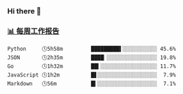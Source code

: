 ### Hi there 👋

<!--
**yiningv/yiningv** is a ✨ _special_ ✨ repository because its `README.md` (this file) appears on your GitHub profile.

Here are some ideas to get you started:

- 🔭 I’m currently working on ...
- 🌱 I’m currently learning ...
- 👯 I’m looking to collaborate on ...
- 🤔 I’m looking for help with ...
- 💬 Ask me about ...
- 📫 How to reach me: ...
- 😄 Pronouns: ...
- ⚡ Fun fact: ...
-->



### <a href="https://gist.github.com/b3f90cfdb958d2401b019f821c34c859" target="_blank">📊 每周工作报告</a>
```text
Python     🕓5h58m         █████████▌░░░░░░░░░░░ 45.6%
JSON       🕓2h35m         ████▏░░░░░░░░░░░░░░░░ 19.8%
Go         🕓1h32m         ██▍░░░░░░░░░░░░░░░░░░ 11.7%
JavaScript 🕓1h2m          █▋░░░░░░░░░░░░░░░░░░░  7.9%
Markdown   🕓56m           █▍░░░░░░░░░░░░░░░░░░░  7.1%
```
